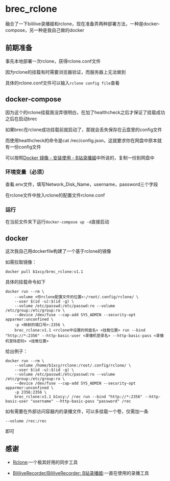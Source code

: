 # brec_rclone
融合了一下bililive录播姬和rclone，现在准备弄两种部署方法，一种是docker-compose，另一种是我自己做的docker

## 前期准备

事先本地部署一次rclone，获得rclone.conf文件

因为rclone的挂载有时需要浏览器验证，而服务器上无法做到

具体的rclone.conf文件可以输入`rclone config file`查看

## docker-compose

因为这个的rclone挂载我没弄很明白，在加了healthcheck之后才保证了挂载成功之后在启动brec

如果brec在rclone成功挂载前就启动了，那就会丢失保存在云盘里的config文件

而使用healthcheck的命令是cat /rec/config.json，这就要求你在网盘中原本就有一份config文件

可以按照[Docker 镜像 - 安装使用 - B站录播姬](https://rec.danmuji.org/user/install/docker/#运行录播姬)中所说的，复制一份到网盘中

### 环境变量（必须）

查看.env文件，填写Network_Disk_Name，username，password三个字段

在rclone文件中放入rclone的配置文件rclone.conf

### 运行

在当前文件夹下运行`docker-compose up -d`直接启动

## docker

这次我自己用dockerfile构建了一个基于rclone的镜像

如需拉取镜像：

```
docker pull b1xcy/brec_rclone:v1.1
```

具体的挂载命令如下

```
docker run --rm \
    --volume <你rclone配置文件的位置>:/root/.config/rclone/ \
    --user $(id -u):$(id -g) \
    --volume /etc/passwd:/etc/passwd:ro --volume /etc/group:/etc/group:ro \
    --device /dev/fuse --cap-add SYS_ADMIN --security-opt apparmor:unconfined \
    -p <映射的端口号>:2356 \
    brec_rclone:v1.1 <rclone中设置的网盘名> <挂载位置> run --bind "http://*:2356" --http-basic-user <录播机登录名> --http-basic-pass <录播机登陆密码> <挂载位置>
```

给出例子：

```
docker run --rm \
    --volume /home/b1xcy/rclone:/root/.config/rclone/ \
    --user $(id -u):$(id -g) \
    --volume /etc/passwd:/etc/passwd:ro --volume /etc/group:/etc/group:ro \
    --device /dev/fuse --cap-add SYS_ADMIN --security-opt apparmor:unconfined \
    -p 2356:2356 \
    brec_rclone:v1.1 b1xcy:/ /rec run --bind "http://*:2356" --http-basic-user "username" --http-basic-pass "password" /rec
```

如有需要在外部访问容器内的录播文件，可以多挂载一个卷，仅需加一条

```
--volume /rec:/rec
```

即可

## 感谢

- [Rclone](https://rclone.org/):一个极其好用的同步工具

- [BililiveRecorder/BililiveRecorder: B站录播姬](https://github.com/BililiveRecorder/BililiveRecorder):一直在使用的录播工具

